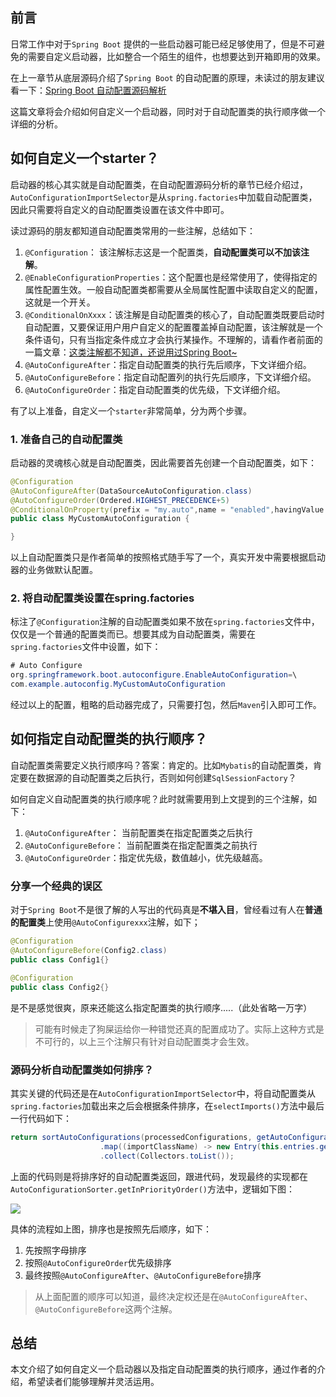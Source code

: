 
## 前言
日常工作中对于`Spring Boot` 提供的一些启动器可能已经足够使用了，但是不可避免的需要自定义启动器，比如整合一个陌生的组件，也想要达到开箱即用的效果。

在上一章节从底层源码介绍了`Spring Boot` 的自动配置的原理，未读过的朋友建议看一下：[Spring Boot 自动配置源码解析](https://mp.weixin.qq.com/s/cEBvxQ4iDo3QOMYWvwE6nw)

这篇文章将会介绍如何自定义一个启动器，同时对于自动配置类的执行顺序做一个详细的分析。

## 如何自定义一个starter？
启动器的核心其实就是自动配置类，在自动配置源码分析的章节已经介绍过，`AutoConfigurationImportSelector`是从`spring.factories`中加载自动配置类，因此只需要将自定义的自动配置类设置在该文件中即可。

读过源码的朋友都知道自动配置类常用的一些注解，总结如下：
1. `@Configuration`： 该注解标志这是一个配置类，**自动配置类可以不加该注解**。
2. `@EnableConfigurationProperties`：这个配置也是经常使用了，使得指定的属性配置生效。一般自动配置类都需要从全局属性配置中读取自定义的配置，这就是一个开关。
3. `@ConditionalOnXxxx`：该注解是自动配置类的核心了，自动配置类既要启动时自动配置，又要保证用户用户自定义的配置覆盖掉自动配置，该注解就是一个条件语句，只有当指定条件成立才会执行某操作。不理解的，请看作者前面的一篇文章：[这类注解都不知道，还说用过Spring Boot~](https://mp.weixin.qq.com/s/BoujdCIHPK79jT9RKAmyug)
4. `@AutoConfigureAfter`：指定自动配置类的执行先后顺序，下文详细介绍。
5. `@AutoConfigureBefore`：指定自动配置列的执行先后顺序，下文详细介绍。
6. `@AutoConfigureOrder`：指定自动配置类的优先级，下文详细介绍。

有了以上准备，自定义一个`starter`非常简单，分为两个步骤。

### 1. 准备自己的自动配置类
启动器的灵魂核心就是自动配置类，因此需要首先创建一个自动配置类，如下：
```java
@Configuration
@AutoConfigureAfter(DataSourceAutoConfiguration.class)
@AutoConfigureOrder(Ordered.HIGHEST_PRECEDENCE+5)
@ConditionalOnProperty(prefix = "my.auto",name = "enabled",havingValue = "true",matchIfMissing = true)
public class MyCustomAutoConfiguration {

}
```
以上自动配置类只是作者简单的按照格式随手写了一个，真实开发中需要根据启动器的业务做默认配置。

### 2. 将自动配置类设置在spring.factories
标注了`@Configuration`注解的自动配置类如果不放在`spring.factories`文件中，仅仅是一个普通的配置类而已。想要其成为自动配置类，需要在`spring.factories`文件中设置，如下：
```java
# Auto Configure
org.springframework.boot.autoconfigure.EnableAutoConfiguration=\
com.example.autoconfig.MyCustomAutoConfiguration
```

经过以上的配置，粗略的启动器完成了，只需要打包，然后`Maven`引入即可工作。

## 如何指定自动配置类的执行顺序？
自动配置类需要定义执行顺序吗？答案：肯定的。比如`Mybatis`的自动配置类，肯定要在数据源的自动配置类之后执行，否则如何创建`SqlSessionFactory`？

如何自定义自动配置类的执行顺序呢？此时就需要用到上文提到的三个注解，如下：
1. `@AutoConfigureAfter`： 当前配置类在指定配置类之后执行
2. `@AutoConfigureBefore`： 当前配置类在指定配置类之前执行
3. `@AutoConfigureOrder`：指定优先级，数值越小，优先级越高。

### 分享一个经典的误区
对于`Spring Boot`不是很了解的人写出的代码真是**不堪入目**，曾经看过有人在**普通的配置类**上使用`@AutoConfigurexxx`注解，如下；
```java
@Configuration
@AutoConfigureBefore(Config2.class)
public class Config1{}

@Configuration
public class Config2{}
```

是不是感觉很爽，原来还能这么指定配置类的执行顺序.....（此处省略一万字）

> 可能有时候走了狗屎运给你一种错觉还真的配置成功了。实际上这种方式是不可行的，以上三个注解只有针对自动配置类才会生效。

### 源码分析自动配置类如何排序？
其实关键的代码还是在`AutoConfigurationImportSelector`中，将自动配置类从`spring.factories`加载出来之后会根据条件排序，在`selectImports()`方法中最后一行代码如下：
```java
return sortAutoConfigurations(processedConfigurations, getAutoConfigurationMetadata()).stream()
					.map((importClassName) -> new Entry(this.entries.get(importClassName), importClassName))
					.collect(Collectors.toList());
```

上面的代码则是将排序好的自动配置类返回，跟进代码，发现最终的实现都在`AutoConfigurationSorter.getInPriorityOrder()`方法中，逻辑如下图：

![](https://www.java-family.cn/BlogImage/Spring%20Boot%20%E8%87%AA%E5%AE%9A%E4%B9%89%E5%90%AF%E5%8A%A8%E5%99%A8/1.png)

具体的流程如上图，排序也是按照先后顺序，如下：
1. 先按照字母排序
2. 按照`@AutoConfigureOrder`优先级排序
3. 最终按照`@AutoConfigureAfter`、`@AutoConfigureBefore`排序

> 从上面配置的顺序可以知道，最终决定权还是在`@AutoConfigureAfter`、`@AutoConfigureBefore`这两个注解。

## 总结
本文介绍了如何自定义一个启动器以及指定自动配置类的执行顺序，通过作者的介绍，希望读者们能够理解并灵活运用。




